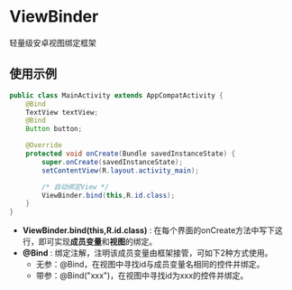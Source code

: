 
# ViewBinder
轻量级安卓视图绑定框架

## 使用示例
```java
public class MainActivity extends AppCompatActivity {
    @Bind
    TextView textView;
    @Bind
    Button button;

    @Override
    protected void onCreate(Bundle savedInstanceState) {
        super.onCreate(savedInstanceState);
        setContentView(R.layout.activity_main);

        /* 自动绑定View */
        ViewBinder.bind(this,R.id.class);
    }
}
```
* **ViewBinder.bind(this,R.id.class)** : 在每个界面的onCreate方法中写下这行，即可实现**成员变量**和**视图**的绑定。
* **@Bind** : 绑定注解，注明该成员变量由框架接管，可如下2种方式使用。
  * 无参：@Bind，在视图中寻找id与成员变量名相同的控件并绑定。
  * 带参：@Bind("xxx")，在视图中寻找id为xxx的控件并绑定。